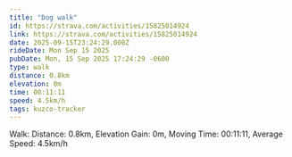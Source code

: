```yaml
---
title: "Dog walk"
id: https://strava.com/activities/15825014924
link: https://strava.com/activities/15825014924
date: 2025-09-15T23:24:29.000Z
rideDate: Mon Sep 15 2025
pubDate: Mon, 15 Sep 2025 17:24:29 -0600
type: walk
distance: 0.8km
elevation: 0m
time: 00:11:11
speed: 4.5km/h
tags: kuzco-tracker
---
```

Walk: Distance: 0.8km, Elevation Gain: 0m, Moving Time: 00:11:11, Average Speed: 4.5km/h